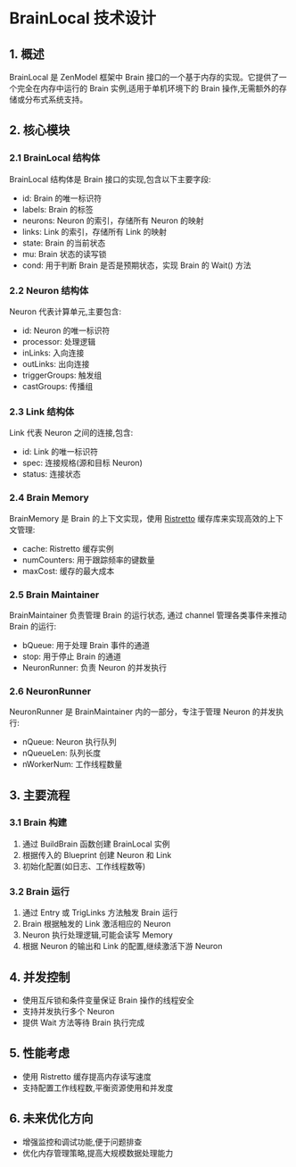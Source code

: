 # BrainLocal 技术设计

## 1. 概述

BrainLocal 是 ZenModel 框架中 Brain 接口的一个基于内存的实现。它提供了一个完全在内存中运行的 Brain 实例,适用于单机环境下的 Brain 操作,无需额外的存储或分布式系统支持。

## 2. 核心模块

### 2.1 BrainLocal 结构体

BrainLocal 结构体是 Brain 接口的实现,包含以下主要字段:

- id: Brain 的唯一标识符
- labels: Brain 的标签
- neurons: Neuron 的索引，存储所有 Neuron 的映射
- links: Link 的索引，存储所有 Link 的映射
- state: Brain 的当前状态
- mu: Brain 状态的读写锁
- cond: 用于判断 Brain 是否是预期状态，实现 Brain 的 Wait() 方法

### 2.2 Neuron 结构体

Neuron 代表计算单元,主要包含:

- id: Neuron 的唯一标识符
- processor: 处理逻辑
- inLinks: 入向连接
- outLinks: 出向连接
- triggerGroups: 触发组
- castGroups: 传播组

### 2.3 Link 结构体

Link 代表 Neuron 之间的连接,包含:

- id: Link 的唯一标识符
- spec: 连接规格(源和目标 Neuron)
- status: 连接状态

### 2.4 Brain Memory

BrainMemory 是 Brain 的上下文实现，使用 [Ristretto](https://github.com/dgraph-io/ristretto) 缓存库来实现高效的上下文管理:

- cache: Ristretto 缓存实例
- numCounters: 用于跟踪频率的键数量
- maxCost: 缓存的最大成本

### 2.5 Brain Maintainer

BrainMaintainer 负责管理 Brain 的运行状态, 通过 channel 管理各类事件来推动 Brain 的运行:

- bQueue: 用于处理 Brain 事件的通道
- stop: 用于停止 Brain 的通道
- NeuronRunner: 负责 Neuron 的并发执行

### 2.6 NeuronRunner

NeuronRunner 是 BrainMaintainer 内的一部分，专注于管理 Neuron 的并发执行:

- nQueue: Neuron 执行队列
- nQueueLen: 队列长度
- nWorkerNum: 工作线程数量

## 3. 主要流程

### 3.1 Brain 构建

1. 通过 BuildBrain 函数创建 BrainLocal 实例
2. 根据传入的 Blueprint 创建 Neuron 和 Link
3. 初始化配置(如日志、工作线程数等)

### 3.2 Brain 运行

1. 通过 Entry 或 TrigLinks 方法触发 Brain 运行
2. Brain 根据触发的 Link 激活相应的 Neuron
3. Neuron 执行处理逻辑,可能会读写 Memory
4. 根据 Neuron 的输出和 Link 的配置,继续激活下游 Neuron

## 4. 并发控制

- 使用互斥锁和条件变量保证 Brain 操作的线程安全
- 支持并发执行多个 Neuron
- 提供 Wait 方法等待 Brain 执行完成

## 5. 性能考虑

- 使用 Ristretto 缓存提高内存读写速度
- 支持配置工作线程数,平衡资源使用和并发度

## 6. 未来优化方向

- 增强监控和调试功能,便于问题排查
- 优化内存管理策略,提高大规模数据处理能力
